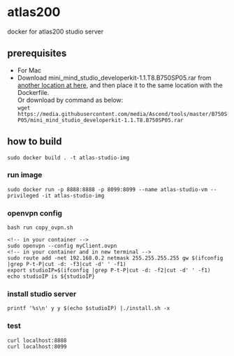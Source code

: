 # atlas200
docker for atlas200 studio server
## prerequisites 
* For Mac
* Download mini_mind_studio_developerkit-1.1.T8.B750SP05.rar from [another location at here](https://github.com/Ascend/tools/blob/master/B750SP05/mini_mind_studio_developerkit-1.1.T8.B750SP05.rar
), and then place it to the same location with the Dockerfile.  
Or download by command as below:  
```wget https://media.githubusercontent.com/media/Ascend/tools/master/B750SP05/mini_mind_studio_developerkit-1.1.T8.B750SP05.rar```
## how to build 
```sudo docker build . -t atlas-studio-img```
### run image
```sudo docker run -p 8888:8888 -p 8099:8099 --name atlas-studio-vm --privileged -it atlas-studio-img```
### openvpn config
<!-- in your host machine -->
```bash run copy_ovpn.sh```
```
<!-- in your container -->
sudo openvpn --config myClient.ovpn
<!-- in your container and in new terminal -->
sudo route add -net 192.168.0.2 netmask 255.255.255.255 gw $(ifconfig |grep P-t-P|cut -d: -f3|cut -d' ' -f1)
export studioIP=$(ifconfig |grep P-t-P|cut -d: -f2|cut -d' ' -f1)
echo studioIP is ${studioIP}
```
### install studio server
```printf '%s\n' y y $(echo $studioIP) |./install.sh -x```
### test
```shell
curl localhost:8888
curl localhost:8099
```